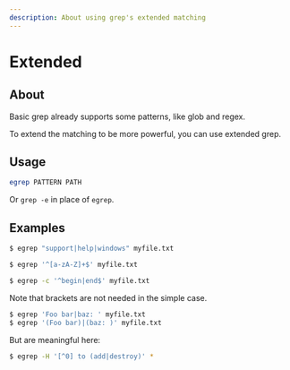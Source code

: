 ```yaml
---
description: About using grep's extended matching
---
```

# Extended


## About

Basic grep already supports some patterns, like glob and regex.

To extend the matching to be more powerful, you can use extended grep.


## Usage

```sh
egrep PATTERN PATH
```

Or `grep -e` in place of `egrep`.


## Examples

```sh
$ egrep "support|help|windows" myfile.txt
```

```sh
$ egrep '^[a-zA-Z]+$' myfile.txt
```

```sh
$ egrep -c '^begin|end$' myfile.txt
```

Note that brackets are not needed in the simple case.

```sh
$ egrep 'Foo bar|baz: ' myfile.txt
$ egrep '(Foo bar)|(baz: )' myfile.txt
```

But are meaningful here:

```sh
$ egrep -H '[^0] to (add|destroy)' *
```
